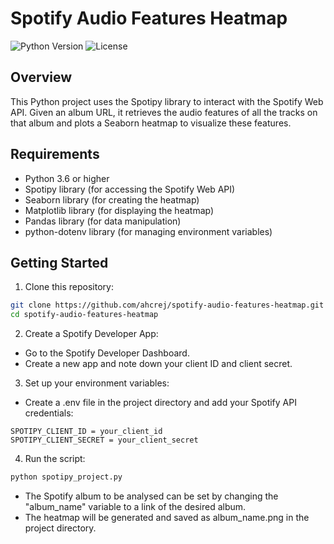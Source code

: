 # Spotify Audio Features Heatmap

![Python Version](https://img.shields.io/badge/Python-3.6%2B-blue)
![License](https://img.shields.io/badge/License-MIT-green)

## Overview

This Python project uses the Spotipy library to interact with the Spotify Web API. Given an album URL, it retrieves the audio features of all the tracks on that album and plots a Seaborn heatmap to visualize these features.

## Requirements

- Python 3.6 or higher
- Spotipy library (for accessing the Spotify Web API)
- Seaborn library (for creating the heatmap)
- Matplotlib library (for displaying the heatmap)
- Pandas library (for data manipulation)
- python-dotenv library (for managing environment variables)




## Getting Started
1. Clone this repository:
``` bash
git clone https://github.com/ahcrej/spotify-audio-features-heatmap.git
cd spotify-audio-features-heatmap
```
2. Create a Spotify Developer App:
- Go to the Spotify Developer Dashboard.
- Create a new app and note down your client ID and client secret.

3. Set up your environment variables:
- Create a .env file in the project directory and add your Spotify API credentials:

``` env
SPOTIPY_CLIENT_ID = your_client_id
SPOTIPY_CLIENT_SECRET = your_client_secret
```

4. Run the script:

``` python 
python spotipy_project.py
```
- The Spotify album to be analysed can be set by changing the "album_name" variable to a link of the desired album.
- The heatmap will be generated and saved as album_name.png in the project directory.